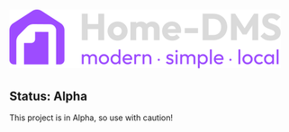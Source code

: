 # ![Logo Lockup of Home-DMS](/docs/images/Home-DMS-Lockup.svg)

## Status: Alpha
This project is in Alpha, so use with caution!